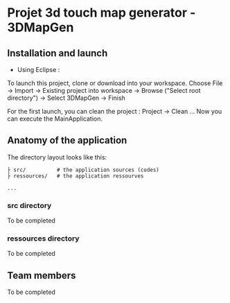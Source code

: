 # Projet 3d touch map generator - 3DMapGen

## Installation and launch

 - Using Eclipse :

To launch this project, clone or download into your workspace.
Choose File -> Import -> Existing project into workspace -> Browse ("Select root directory") -> Select 3DMapGen -> Finish

For the first launch, you can clean the project : Project -> Clean ...
Now you can execute the MainApplication.

## Anatomy of the application

The directory layout looks like this:

    ├ src/          # the application sources (codes)
    ├ ressources/   # the application ressourves    

	...

### src directory

To be completed

### ressources directory

To be completed

## Team members

To be completed